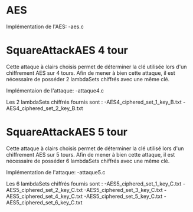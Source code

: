 # AES
Implémentation de l'AES:
-aes.c

# SquareAttackAES 4 tour
Cette attaque à clairs choisis permet de déterminer la clé utilisée lors d'un chiffrement AES sur 4 tours.
Afin de mener à bien cette attaque, il est nécessaire de posséder 2 lambdaSets chiffrés avec une même clé. 

Implémentaion de l'attaque:
-attaque4.c

Les 2 lambdaSets chiffrés fournis sont :
-AES4_ciphered_set_1_key_B.txt
-AES4_ciphered_set_2_key_B.txt



# SquareAttackAES 5 tour
Cette attaque à clairs choisis permet de déterminer la clé utilisé lors d'un chiffrement AES sur 5 tours.
Afin de mener à bien cette attaque, il est nécessaire de posséder 6 lambdaSets chiffrés avec une même clé. 

Implémentation de l'attaque:
-attaque5.c

Les 6 lambdaSets chiffrés fournis sont :
-AES5_ciphered_set_1_key_C.txt
-AES5_ciphered_set_2_key_C.txt
-AES5_ciphered_set_3_key_C.txt
-AES5_ciphered_set_4_key_C.txt
-AES5_ciphered_set_5_key_C.txt
-AES5_ciphered_set_6_key_C.txt

